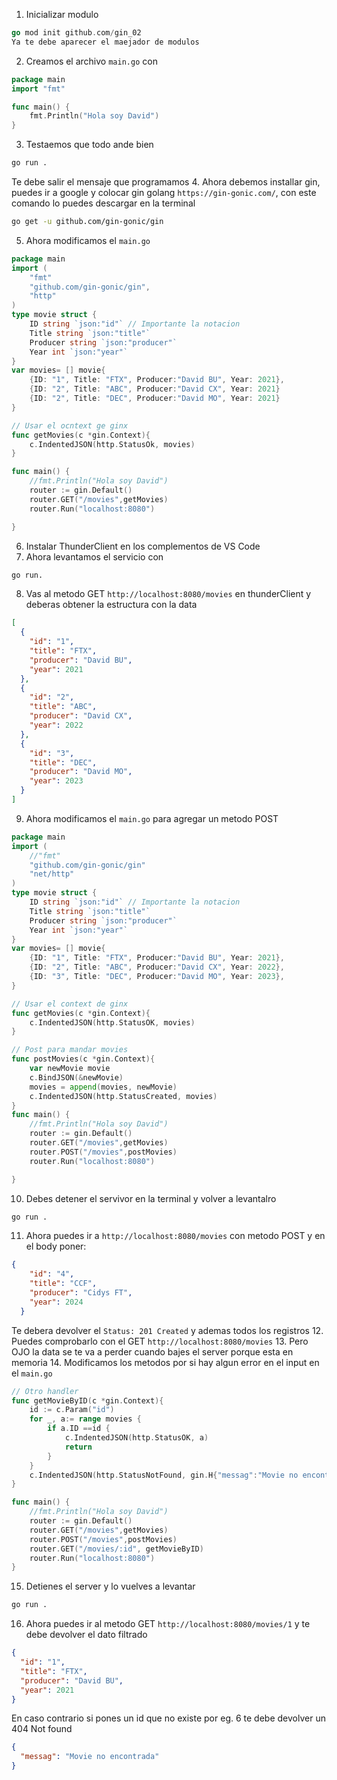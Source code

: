1. Inicializar modulo
```go
go mod init github.com/gin_02
Ya te debe aparecer el maejador de modulos
```
2. Creamos el archivo `main.go` con
```go
package main
import "fmt"

func main() {
	fmt.Println("Hola soy David")
}
```
3. Testaemos que todo ande bien
```bash
go run .
```
Te debe salir el mensaje que programamos
4. Ahora debemos installar gin, puedes ir a google y colocar gin golang `https://gin-gonic.com/`, con este comando lo puedes descargar en la terminal
```bash
go get -u github.com/gin-gonic/gin
```
5. Ahora modificamos el `main.go`
```go
package main
import (
	"fmt"
	"github.com/gin-gonic/gin",
	"http"
)
type movie struct {
	ID string `json:"id"` // Importante la notacion
	Title string `json:"title"`
	Producer string `json:"producer"`
	Year int `json:"year"`
}
var movies= [] movie{
	{ID: "1", Title: "FTX", Producer:"David BU", Year: 2021},
	{ID: "2", Title: "ABC", Producer:"David CX", Year: 2021}
	{ID: "2", Title: "DEC", Producer:"David MO", Year: 2021}
}

// Usar el ocntext ge ginx
func getMovies(c *gin.Context){
	c.IndentedJSON(http.StatusOk, movies)
}

func main() {
	//fmt.Println("Hola soy David")
	router := gin.Default()
	router.GET("/movies",getMovies)
	router.Run("localhost:8080")

}
```
6. Instalar ThunderClient en los complementos de VS Code 
7. Ahora levantamos el servicio con
```bash
go run.
```
8. Vas al metodo GET `http://localhost:8080/movies` en thunderClient y deberas obtener la estructura con la data
```json
[
  {
    "id": "1",
    "title": "FTX",
    "producer": "David BU",
    "year": 2021
  },
  {
    "id": "2",
    "title": "ABC",
    "producer": "David CX",
    "year": 2022
  },
  {
    "id": "3",
    "title": "DEC",
    "producer": "David MO",
    "year": 2023
  }
]
```
9. Ahora modificamos el `main.go` para agregar un metodo POST
```go
package main
import (
	//"fmt"
	"github.com/gin-gonic/gin"
	"net/http"
)
type movie struct {
	ID string `json:"id"` // Importante la notacion
	Title string `json:"title"`
	Producer string `json:"producer"`
	Year int `json:"year"`
}
var movies= [] movie{
	{ID: "1", Title: "FTX", Producer:"David BU", Year: 2021},
	{ID: "2", Title: "ABC", Producer:"David CX", Year: 2022},
	{ID: "3", Title: "DEC", Producer:"David MO", Year: 2023},
}

// Usar el context de ginx
func getMovies(c *gin.Context){
	c.IndentedJSON(http.StatusOK, movies)
}

// Post para mandar movies
func postMovies(c *gin.Context){
	var newMovie movie
	c.BindJSON(&newMovie)
	movies = append(movies, newMovie)
	c.IndentedJSON(http.StatusCreated, movies) 
}
func main() {
	//fmt.Println("Hola soy David")
	router := gin.Default()
	router.GET("/movies",getMovies)
	router.POST("/movies",postMovies)
	router.Run("localhost:8080")

}
```
10. Debes detener el servivor en la terminal y volver a levantalro
```bash
go run .
```
11. Ahora puedes ir a `http://localhost:8080/movies` con metodo POST y en el body poner:
```json
{
    "id": "4",
    "title": "CCF",
    "producer": "Cidys FT",
    "year": 2024
  }
```
Te debera devolver el `Status: 201 Created` y ademas todos los registros
12. Puedes comprobarlo con el GET `http://localhost:8080/movies`
13. Pero OJO la data se te va a perder cuando bajes el server porque esta en memoria
14. Modificamos los metodos por si hay algun error en el input en el `main.go`
```go
// Otro handler
func getMovieByID(c *gin.Context){
	id := c.Param("id")
	for _, a:= range movies {
		if a.ID ==id {
			c.IndentedJSON(http.StatusOK, a)
			return 
		}
	}
	c.IndentedJSON(http.StatusNotFound, gin.H{"messag":"Movie no encontrada"})
}

func main() {
	//fmt.Println("Hola soy David")
	router := gin.Default()
	router.GET("/movies",getMovies)
	router.POST("/movies",postMovies)
	router.GET("/movies/:id", getMovieByID)
	router.Run("localhost:8080")
}
```
15. Detienes el server y lo vuelves a levantar 
```bash
go run .
```
16. Ahora puedes ir al metodo GET `http://localhost:8080/movies/1` y te debe devolver el dato filtrado
```json
{
  "id": "1",
  "title": "FTX",
  "producer": "David BU",
  "year": 2021
}
```
En caso contrario si pones un id que no existe por eg. 6 te debe devolver un 404 Not found 
```json
{
  "messag": "Movie no encontrada"
}
```
